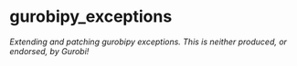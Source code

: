 # gurobipy_exceptions

_Extending and patching gurobipy exceptions.  This is neither produced, or endorsed, by Gurobi!_